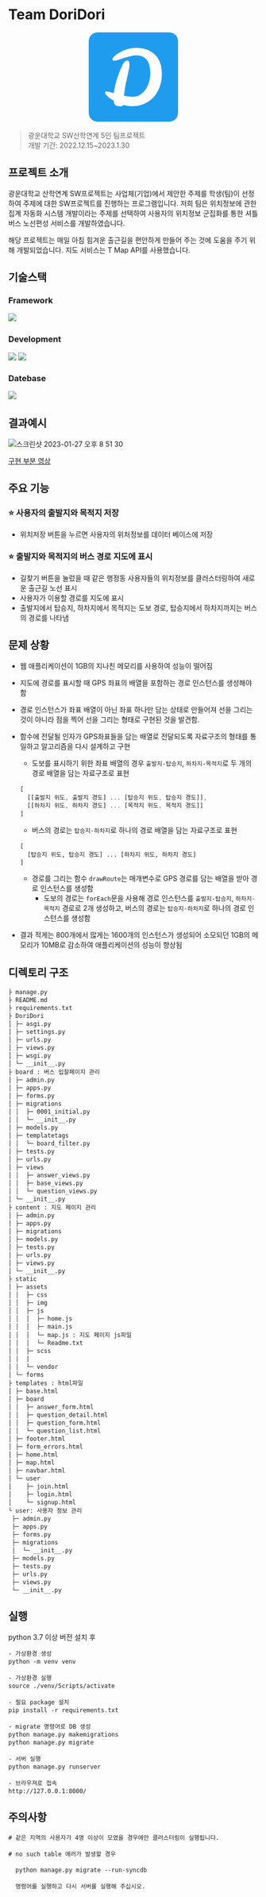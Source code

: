 # Team DoriDori


<p align="center"><img src="./static/assets/img/favicon.png"></p>

> 광운대학교 SW산학연계 5인 팀프로젝트<br>
> 개발 기간: 2022.12.15~2023.1.30

## 프로젝트 소개
광운대학교 산학연계 SW프로젝트는 사업체(기업)에서 제안한 주제를 학생(팀)이 선정하여 주제에 대한 SW프로젝트를 진행하는 프로그램입니다. 저희 팀은 위치정보에 관한 집계 자동화 시스템 개발이라는 주제를 선택하여 사용자의 위치정보 군집화를 통한 셔틀버스 노선편성 서비스를 개발하였습니다.<br>

해당 프로젝트는 매일 아침 힘겨운 출근길을 편안하게 만들어 주는 것에 도움을 주기 위해 개발되었습니다. 지도 서비스는 T Map API를 사용했습니다.

## 기술스택
### Framework
<img src="https://img.shields.io/badge/django-092E20?style=for-the-badge&logo=django&logoColor=white"><br>

### Development
<img src="https://img.shields.io/badge/javascript-F7DF1E?style=for-the-badge&logo=javascript&logoColor=white">  <img src="https://img.shields.io/badge/bootstrap-7952B3?style=for-the-badge&logo=bootstrap&logoColor=white"><br>

### Datebase

 <img src="https://img.shields.io/badge/sqlite-6DB33F?style=for-the-badge&logo=sqlite&logoColor=white">

## 결과예시
![스크린샷 2023-01-27 오후 8 51 30](https://user-images.githubusercontent.com/81648520/215080342-fc085832-66c0-4893-94ee-2962f66e0f67.png)

[구현 부분 영상](https://youtu.be/2uMvvIf_i0A)

## 주요 기능
### :star: 사용자의 출발지와 목적지 저장
- 위치저장 버튼을 누르면 사용자의 위처정보를 데이터 베이스에 저장
### :star: 출발지와 목적지의 버스 경로 지도에 표시
- 길찾기 버튼을 눌렀을 때 같은 행정동 사용자들의 위치정보를 클러스터링하여 새로운 출근길 노선 표시
- 사용자가 이용할 경로를 지도에 표시
- 출발지에서 탑승지, 하차지에서 목적지는 도보 경로, 탑승지에서 하차지까지는 버스의 경로를 나타냄

## 문제 상황
- 웹 애플리케이션이 1GB의 지나친 메모리를 사용하여 성능이 떨어짐

- 지도에 경로를 표시할 때 GPS 좌표의 배열을 포함하는 경로 인스턴스를 생성해야 함

- 경로 인스턴스가 좌표 배열이 아닌 좌표 하나만 담는 상태로 만들어져 선을 그리는 것이 아니라 점을 찍어 선을 그리는 형태로 구현된 것을 발견함.

- 함수에 전달될 인자가 GPS좌표들을 담는 배열로 전달되도록 자료구조의 형태를 통일하고 알고리즘을 다시 설계하고 구현
  - 도보를 표시하기 위한 좌표 배열의 경우 `출발지-탑승지`, `하차지-목적지`로 두 개의 경로 배열을 담는 자료구조로 표현<br>
  ```js
  [
    [[출발지 위도, 출발지 경도] ... [탑승지 위도, 탑승지 경도]],
    [[하차지 위도, 하차지 경도] ... [목적지 위도, 목적지 경도]]
  ]
  ```
  - 버스의 경로는 `탑승지-하차지`로 하나의 경로 배열을 담는 자료구조로 표현<br>
  ```
  [
    [탑승지 위도, 탑승지 경도] ... [하차지 위도, 하차지 경도]
  ]
  ```
  - 경로를 그리는 함수 `drawRoute`는 매개변수로 GPS 경로를 담는 배열을 받아 경로 인스턴스를 생성함
    - 도보의 경로는 `forEach`문을 사용해 경로 인스턴스를 `출발지-탑승지`, `하차지-목적지` 경로로 2개 생성하고, 버스의 경로는 `탑승지-하차지`로 하나의 경로 인스턴스를 생성함
- 결과 적게는 800개에서 많게는 1600개의 인스턴스가 생성되어 소모되던 1GB의 메모리가 10MB로 감소하여 애플리케이션의 성능이 향상됨

## 디렉토리 구조

```
├ manage.py
├ README.md
├ requirements.txt
├ DoriDori
│ ├─ asgi.py
│ ├─ settings.py
│ ├─ urls.py
│ ├─ views.py
│ ├─ wsgi.py
│ └─ __init__.py
├ board : 버스 입찰페이지 관리
│ ├─ admin.py
│ ├─ apps.py
│ ├─ forms.py
│ ├─ migrations
│ │  ├─ 0001_initial.py
│ │  └─ __init__.py
│ ├─ models.py
│ ├─ templatetags
│ │  └─ board_filter.py
│ ├─ tests.py
│ ├─ urls.py
│ ├─ views
│ │  ├─ answer_views.py
│ │  ├─ base_views.py
│ │  └─ question_views.py
│ └─ __init__.py
├ content : 지도 페이지 관리
│ ├─ admin.py
│ ├─ apps.py
│ ├─ migrations
│ ├─ models.py
│ ├─ tests.py
│ ├─ urls.py
│ ├─ views.py
│ └─ __init__.py
├ static
│ ├─ assets
│ │  ├─ css
│ │  ├─ img
│ │  ├─ js
│ │  │  ├─ home.js
│ │  │  ├─ main.js
│ │  │  └─ map.js : 지도 페이지 js파일
│ │  │  └─ Readme.txt
│ │  ├─ scss
│ │  |
│ │  └─ vendor
│ └─ forms
├ templates : html파일
│ ├─ base.html
│ ├─ board
│ │  ├─ answer_form.html
│ │  ├─ question_detail.html
│ │  ├─ question_form.html
│ │  └─ question_list.html
│ ├─ footer.html
│ ├─ form_errors.html
│ ├─ home.html
│ ├─ map.html
│ ├─ navbar.html
│ └─ user
│    ├─ join.html
│    ├─ login.html
│    └─ signup.html
└ user: 사용자 정보 관리
 ├─ admin.py
 ├─ apps.py
 ├─ forms.py
 ├─ migrations
 │  └─ __init__.py
 ├─ models.py
 ├─ tests.py
 ├─ urls.py
 ├─ views.py
 └─ __init__.py
```
## 실행

python 3.7 이상 버전 설치 후

```
- 가상환경 생성 
python -m venv venv

- 가상환경 실행
source ./venv/Scripts/activate

- 필요 package 설치
pip install -r requirements.txt

- migrate 명령어로 DB 생성
python manage.py makemigrations
python manage.py migrate

- 서버 실행
python manage.py runserver

- 브라우져로 접속
http://127.0.0.1:8000/
```
## 주의사항
```
# 같은 지역의 사용자가 4명 이상이 모였을 경우에만 클러스터링이 실행됩니다.

# no such table 에러가 발생할 경우 
  
  python manage.py migrate --run-syncdb 
  
  명령어를 실행하고 다시 서버를 실행해 주십시오.

```
